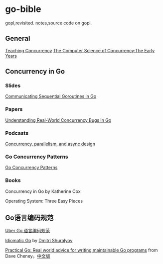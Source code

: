 # go-bible
gopl,revisited. notes,source code on gopl.

## General 

[Teaching Concurrency](http://lamport.azurewebsites.net/pubs/teaching-concurrency.pdf)
[The Computer Science of Concurrency:The Early Years](http://lamport.azurewebsites.net/pubs/turing.pdf)

## Concurrency in Go

### Slides

[Communicating Sequential Goroutines in Go](./go-concurrency.md)

### Papers

[Understanding Real-World Concurrency Bugs in Go](https://songlh.github.io/talks/go-study.pptx)

### Podcasts

[Concurrency, parallelism, and async design](https://changelog.com/gotime/109)

### Go Concurrency Patterns

[Go Concurrency Patterns](https://www.bilibili.com/video/av2835116?from=search&seid=242434604365157656)

### Books

Concurrency in Go by Katherine Cox

Operating System: Three Easy Pieces

## Go语言编码规范

[Uber Go 语言编码规范](https://github.com/uber-go/guide)

[Idiomatic Go](https://dmitri.shuralyov.com/idiomatic-go) by [Dmitri Shuralyov](https://github.com/dmitshur)

[Practical Go: Real world advice for writing maintainable Go programs](https://dave.cheney.net/practical-go/presentations/qcon-china.html) from Dave Cheney。[中文版](https://studygolang.com/articles/16335?fr=sidebar)